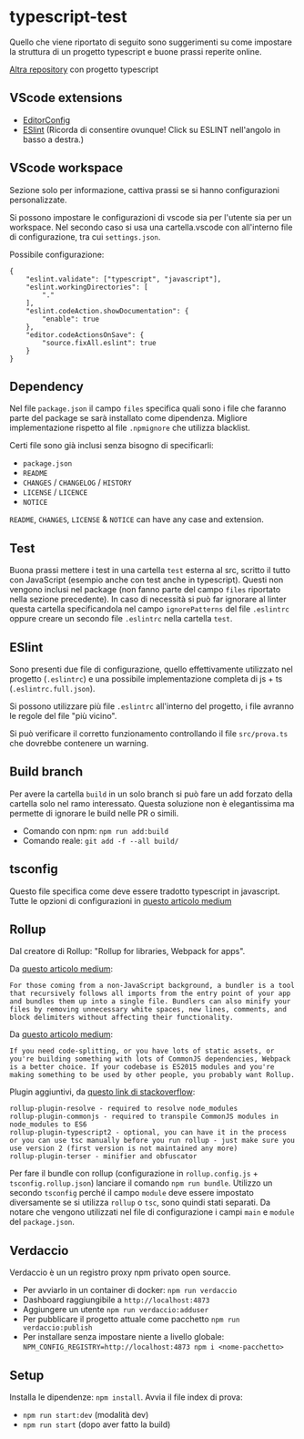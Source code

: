 # typescript-test

Quello che viene riportato di seguito sono suggerimenti su come impostare la struttura di un progetto typescript e buone prassi reperite online.

[Altra repository](https://github.com/stemmlerjs/simple-typescript-starter) con progetto typescript

## VScode extensions
- [EditorConfig](https://marketplace.visualstudio.com/items?itemName=EditorConfig.EditorConfig)
- [ESlint](https://marketplace.visualstudio.com/items?itemName=dbaeumer.vscode-eslint) (Ricorda di consentire ovunque! Click su ESLINT nell'angolo in basso a destra.)

## VScode workspace
Sezione solo per informazione, cattiva prassi se si hanno configurazioni personalizzate.

Si possono impostare le configurazioni di vscode sia per l'utente sia per un workspace. Nel secondo caso si usa una cartella.vscode con all'interno file di configurazione, tra cui `settings.json`.

Possibile configurazione:
```
{
    "eslint.validate": ["typescript", "javascript"],
    "eslint.workingDirectories": [
        "."
    ],
    "eslint.codeAction.showDocumentation": {
        "enable": true
    },
    "editor.codeActionsOnSave": {
        "source.fixAll.eslint": true
    }
}
```

## Dependency
Nel file `package.json` il campo `files` specifica quali sono i file che faranno parte del package se sarà installato come dipendenza. Migliore implementazione rispetto al file `.npmignore` che utilizza blacklist.

Certi file sono già inclusi senza bisogno di specificarli:
- `package.json`
- `README`
- `CHANGES` / `CHANGELOG` / `HISTORY `
- `LICENSE` / `LICENCE`
- `NOTICE `

`README`, `CHANGES`, `LICENSE` & `NOTICE` can have any case and extension.

## Test
Buona prassi mettere i test in una cartella `test` esterna al src, scritto il tutto con JavaScript (esempio anche con test anche in typescript). Questi non vengono inclusi nel package (non fanno parte del campo `files` riportato nella sezione precedente). In caso di necessità si può far ignorare al linter questa cartella specificandola nel campo `ignorePatterns` del file `.eslintrc` oppure creare un secondo file `.eslintrc` nella cartella `test`.

## ESlint
Sono presenti due file di configurazione, quello effettivamente utilizzato nel progetto (`.eslintrc`) e una possibile implementazione completa di js + ts (`.eslintrc.full.json`).

Si possono utilizzare più file `.eslintrc` all'interno del progetto, i file avranno le regole del file "più vicino".

Si può verificare il corretto funzionamento controllando il file `src/prova.ts` che dovrebbe contenere un warning.

## Build branch
Per avere la cartella `build` in un solo branch si può fare un add forzato della cartella solo nel ramo interessato. Questa soluzione non è elegantissima ma permette di ignorare le build nelle PR o simili.

- Comando con npm: `npm run add:build`
- Comando reale: `git add -f --all build/`

## tsconfig
Questo file specifica come deve essere tradotto typescript in javascript.
Tutte le opzioni di configurazioni in [questo articolo medium](https://medium.com/javascript-in-plain-english/typescript-configuration-options-tsconfig-json-561d4a2ad4b)

## Rollup
Dal creatore di Rollup: "Rollup for libraries, Webpack for apps".

Da [questo articolo medium](https://medium.com/better-programming/the-battle-of-bundlers-6333a4e3eda9):
```
For those coming from a non-JavaScript background, a bundler is a tool that recursively follows all imports from the entry point of your app and bundles them up into a single file. Bundlers can also minify your files by removing unnecessary white spaces, new lines, comments, and block delimiters without affecting their functionality.
```

Da [questo articolo medium](https://medium.com/webpack/webpack-and-rollup-the-same-but-different-a41ad427058c):
```
If you need code-splitting, or you have lots of static assets, or you're building something with lots of CommonJS dependencies, Webpack is a better choice. If your codebase is ES2015 modules and you're making something to be used by other people, you probably want Rollup.
```

Plugin aggiuntivi, da  [questo link di stackoverflow](https://stackoverflow.com/questions/57990828/how-to-deal-with-external-modules-when-compiling-typescript):
```
rollup-plugin-resolve - required to resolve node_modules
rollup-plugin-commonjs - required to transpile CommonJS modules in node_modules to ES6
rollup-plugin-typescript2 - optional, you can have it in the process or you can use tsc manually before you run rollup - just make sure you use version 2 (first version is not maintained any more)
rollup-plugin-terser - minifier and obfuscator
```

Per fare il bundle con rollup (configurazione in `rollup.config.js` + `tsconfig.rollup.json`) lanciare il comando `npm run bundle`. Utilizzo un secondo `tsconfig` perché il campo `module` deve essere impostato diversamente se si utilizza `rollup` o `tsc`, sono quindi stati separati. Da notare che vengono utilizzati nel file di configurazione i campi `main` e `module` del `package.json`.

## Verdaccio
Verdaccio è un un registro proxy npm privato open source.

- Per avviarlo in un container di docker: `npm run verdaccio`
- Dashboard raggiungibile a `http://localhost:4873`
- Aggiungere un utente `npm run verdaccio:adduser`
- Per pubblicare il progetto attuale come pacchetto `npm run verdaccio:publish`
- Per installare senza impostare niente a livello globale: `NPM_CONFIG_REGISTRY=http://localhost:4873 npm i <nome-pacchetto>`

## Setup
Installa le dipendenze: `npm install`. Avvia il file index di prova:
- `npm run start:dev` (modalità dev)
- `npm run start` (dopo aver fatto la build)
